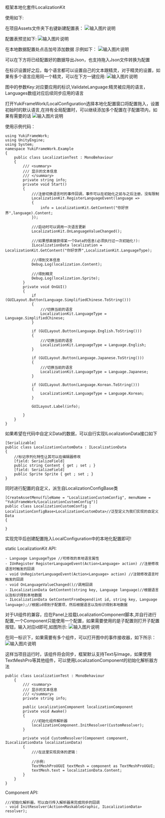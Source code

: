 ﻿框架本地化套件LocalizationKit

使用如下:

在项目Assets文件夹下右键新建配置表：
![输入图片说明](Texture/1.png)

配置表预览如下:
![输入图片说明](Texture/2.png)

在本地数据配置处点击加号添加数据
示例如下：
![输入图片说明](Texture/3.png)

可以在下方将已经配置好的数据导出Json，也支持拖入Json文件转换为配置

在标识设置好之后，每个语言都可以设置自己的文本跟精灵，对于精灵的设置，如果有多个语言应用同一个精灵，可以在下方一键应用:
![输入图片说明](Texture/4.png)

图中的参数Key:对应要应用的标识,ValidateLanguage:精灵被应用的语言，Languages数组对应后续同步应用的语言

打开YukiFrameWork/LocalConfiguration选择本地化配置窗口将配置拖入，设置初始时的默认语言,在持有全局配置时，可以继续添加多个配置在子配置项内，如果有需要的话
![输入图片说明](Texture/5.png)

使用示例代码：

```
using YukiFrameWork;
using UnityEngine;
using System;
namespace YukiFrameWork.Example
{
	public class LocalizationTest : MonoBehaviour
	{
        /// <summary>
        /// 显示的文本信息
        /// </summary>
        private string info;
        private void Start()
        {
            ///注册切换语言时的事件回调，事件可以在初始化之前与之后注册，没有限制
            LocalizationKit.RegisterLanguageEvent(language =>
            {
                info = LocalizationKit.GetContent("你好世界",language).Content;
            });

            ///启动时可以调用一次语言更新
            LocalizationKit.OnLanguageValueChanged();

            ///如果想直接获得某一个Data的信息(必须执行过一次初始化!):
            ILocalizationData localization = LocalizationKit.GetContent("你好世界",LocalizationKit.LanguageType);

            ///得到文本信息
            Debug.Log(localization.Content);

            ///得到精灵
            Debug.Log(localization.Sprite);
        }
        private void OnGUI()
        {                                 
            if (GUILayout.Button(Language.SimplifiedChinese.ToString()))
            {
                ///切换当前的语言
                LocalizationKit.LanguageType = Language.SimplifiedChinese;
            }

            if (GUILayout.Button(Language.English.ToString()))
            {
                ///切换当前的语言
                LocalizationKit.LanguageType = Language.English;
            }

            if (GUILayout.Button(Language.Japanese.ToString()))
            {
                ///切换当前的语言
                LocalizationKit.LanguageType = Language.Japanese;
            }

            if (GUILayout.Button(Language.Korean.ToString()))
            {
                LocalizationKit.LanguageType = Language.Korean;
            }

            GUILayout.Label(info);

        }
    }
}

```

如果希望在代码中自定义Data的数据，可以自行实现ILocalizationData接口如下

```
[Serializable]
public class LocalizationCustomData : ILocalizationData
{
    //标记序列化特性让其可以在编辑器修改
    [field: SerializeField]
    public string Content { get ; set ; }
    [field: SerializeField]
    public Sprite Sprite { get ; set ; }
}

```

同时进行配置的自定义，派生自LocalizationConfigBase<T>类

```
[CreateAssetMenu(fileName = "LocalizationCustomConfig", menuName = "YukiFrameWork/LocalizationCustomConfig")]
public class LocalizationCustomConfig : LocalizationConfigBase<LocalizationCustomData>//泛型定义为我们实现的自定义Data
{
    
}
```

实现完毕后创建配置拖入LocalConfiguration中的本地化配置即可!

static LocalizationKit API:

    - Language LanguageType //可修改的本地语言属性
    - IUnRegister RegisterLanguageEvent(Action<Language> action) //注册修改语言时触发的回调
    - void UnRegisterLanguageEvent(Action<Language> action) //注销修改语言时触发的回调
    - void OnLanguageValueChanged()//调用回调
    - ILocalizationData GetContent(string key, Language language)//根据语言以及标识得到本地数据
    - ILocalizationData GetContentFromDepend(int id, string key, Language language);//根据id得到子配置项，然后根据语言以及标识得到本地数据


对于UI组件的兼容，应在Panel上挂载LocalizationComponent脚本,并自行进行配置,一个Component只能使用一个配置，如果需要使用的是子配置则打开子配置按钮，输入对应id即可,如图所示:
![输入图片说明](Texture/6.png)

在同一标识下，如果需要有多个组件，可以打开图中的事件接收器，如下所示：
![输入图片说明](Texture/7.png)

这样当项目运行时，该组件将会同步，框架默认支持Text与Image，如果使用TextMeshPro等其他组件，可以使用LocalizationComponent的初始化解析器方法

```
public class LocalizationTest : MonoBehaviour
	{
        /// <summary>
        /// 显示的文本信息
        /// </summary>
        private string info;

        public LocalizationComponent localizationComponent
        private void Awake()
        {        
            ///初始化组件解析器
            localizationComponent.InitResolver(CustomResolver);
        }
       
        private void CustomResolver(Component component, ILocalizationData localizationData)
        {
            ///在这里实现具体的逻辑：

            //示例:
            TextMeshProUGUI textMesh = component as TextMeshProUGUI;
            textMesh.text = localizationData.Content;
        }
    }
}
```

Component API:

    ///初始化解析器，可以自行传入解析器来完成同步的回调
    - void InitResolver(Action<MaskableGraphic, ILocalizationData> resolver);


